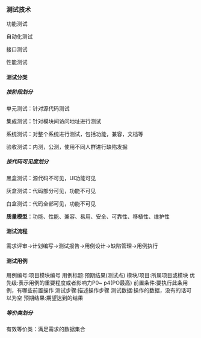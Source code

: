 ### 测试技术

功能测试

自动化测试

接口测试

性能测试

#### 测试分类

##### 按阶段划分

单元测试：针对源代码测试

集成测试：针对模块间访问地址进行测试

系统测试：对整个系统进行测试，包括功能，兼容，文档等

验收测试：内测，公测，使用不同人群进行缺陷发掘

##### 按代码可见度划分

黑盒测试：源代码不可见，UI功能可见

灰盒测试：代码部分可见，功能不可见

白盒测试：代码全部可见，功能不可见

**质量模型**：功能、性能、兼容、易用、安全、可靠性、移植性、维护性

#### 测试流程

需求评审->计划编写->测试报告->用例设计->缺陷管理->用例执行

#### 测试用例

用例编号:项目模块编号
用例标题:预期结果(测试点)
模块/项目:所属项目或模块
优先级:表示用例的重要程度或者影响力P0~ p4(PO最高)
前置条件:要执行此条用例，有哪些前置操作
测试步骤:描述操作步骤
测试数据:操作的数据，没有的话可以为空
预期结果:期望达到的结果

##### 等价类划分

有效等价类：满足需求的数据集合